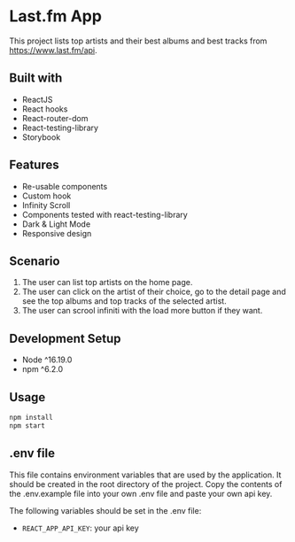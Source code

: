 # Last.fm App

This project lists top artists and their best albums and best tracks from https://www.last.fm/api.

## Built with

- ReactJS
- React hooks
- React-router-dom
- React-testing-library
- Storybook

## Features

- Re-usable components
- Custom hook
- Infinity Scroll
- Components tested with react-testing-library
- Dark & Light Mode
- Responsive design

## Scenario

1. The user can list top artists on the home page.
2. The user can click on the artist of their choice, go to the detail page and see the top albums and top tracks of the selected artist.
3. The user can scrool infiniti with the load more button if they want.

## Development Setup

- Node ^16.19.0
- npm ^6.2.0

## Usage

```sh
npm install
npm start
```

## .env file

This file contains environment variables that are used by the application. It should be created in the root directory of the project. Copy the contents of the .env.example file into your own .env file and paste your own api key.

The following variables should be set in the .env file:

- `REACT_APP_API_KEY`: your api key
